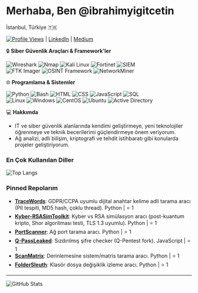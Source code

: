 # Merhaba, Ben @ibrahimyigitcetin  
İstanbul, Türkiye 🇹🇷  

[![Profile Views](https://komarev.com/ghpvc/?username=ibrahimyigitcetin&color=blue)](https://github.com/ibrahimyigitcetin) | [LinkedIn](https://www.linkedin.com/in/ibrahim-yi%C4%9Fit-%C3%A7etin-b44209287) | [Medium](https://medium.com/@ibrahimyigitctn)  

🔒 **Siber Güvenlik Araçları & Framework'ler**  

![Wireshark](https://img.shields.io/badge/Wireshark-1679A7?style=for-the-badge&logo=wireshark&logoColor=white) ![Nmap](https://img.shields.io/badge/Nmap-0457C?style=for-the-badge&logo=nmap&logoColor=white) ![Kali Linux](https://img.shields.io/badge/Kali_Linux-557C94?style=for-the-badge&logo=kali-linux&logoColor=white) ![Fortinet](https://img.shields.io/badge/Fortinet-FF0000?style=for-the-badge&logo=fortinet&logoColor=white) ![SIEM](https://img.shields.io/badge/SIEM-0078D7?style=for-the-badge&logoColor=white)  
![FTK Imager](https://img.shields.io/badge/FTK_Imager-2E3192?style=for-the-badge&logoColor=white) ![OSINT Framework](https://img.shields.io/badge/OSINT_Framework-8A2BE2?style=for-the-badge&logoColor=white) ![NetworkMiner](https://img.shields.io/badge/NetworkMiner-00BFFF?style=for-the-badge&logoColor=white)  

🌐 **Programlama & Sistemler**  

![Python](https://img.shields.io/badge/Python-3776AB?style=for-the-badge&logo=python&logoColor=white) ![Bash](https://img.shields.io/badge/Bash-4EA725?style=for-the-badge&logo=gnu-bash&logoColor=white) ![HTML](https://img.shields.io/badge/HTML-E34F26?style=for-the-badge&logo=html5&logoColor=white) ![CSS](https://img.shields.io/badge/CSS-1572B6?style=for-the-badge&logo=css3&logoColor=white) ![JavaScript](https://img.shields.io/badge/JavaScript-F7DF1E?style=for-the-badge&logo=javascript&logoColor=black) ![SQL](https://img.shields.io/badge/SQL-4479A1?style=for-the-badge&logo=postgresql&logoColor=white)  
![Linux](https://img.shields.io/badge/Linux-FCC624?style=for-the-badge&logo=linux&logoColor=black) ![Windows](https://img.shields.io/badge/Windows-0078D6?style=for-the-badge&logo=windows&logoColor=white) ![CentOS](https://img.shields.io/badge/CentOS-262577?style=for-the-badge&logo=centos&logoColor=white) ![Ubuntu](https://img.shields.io/badge/Ubuntu-E95420?style=for-the-badge&logo=ubuntu&logoColor=white) ![Active Directory](https://img.shields.io/badge/Active_Directory-00AEEF?style=for-the-badge&logo=microsoft&logoColor=white)  

💻 **Hakkımda**  
 
- IT ve siber güvenlik alanlarında kendimi geliştirmeye, yeni teknolojiler öğrenmeye ve teknik becerilerimi güçlendirmeye önem veriyorum.  
- Ağ analizi, adli bilişim, kriptografi ve tehdit istihbaratı gibi konularda projeler geliştiriyorum.   

### En Çok Kullanılan Diller  
![Top Langs](https://github-readme-stats.vercel.app/api/top-langs/?username=ibrahimyigitcetin&layout=compact&theme=dark&hide_border=true&bg_color=0d1117&border_color=30363d&title_color=58a6ff)  

### Pinned Repolarım  
- **[TraceWords](https://github.com/ibrahimyigitcetin/TraceWords)**: GDPR/CCPA uyumlu dijital anahtar kelime adli tarama aracı (PII tespiti, MD5 hash, çoklu thread). Python | ⭐ 1  
- **[Kyber-RSASimToolkit](https://github.com/ibrahimyigitcetin/Kyber-RSASimToolkit)**: Kyber vs RSA simülasyon aracı (post-kuantum kripto, Shor algoritması testi, TLS 1.3 uyumlu). Python | ⭐ 1  
- **[PortScanner](https://github.com/ibrahimyigitcetin/PortScanner)**: Ağ port tarama aracı. Python | ⭐ 1  
- **[Q-PassLeaked](https://github.com/ibrahimyigitcetin/Q-PassLeaked)**: Sızdırılmış şifre checker (Q-Pentest fork). JavaScript | ⭐ 1  
- **[ScanMatrix](https://github.com/ibrahimyigitcetin/ScanMatrix)**: Derinlemesine sistem/matris tarama aracı. Python | ⭐ 1  
- **[FolderSleuth](https://github.com/ibrahimyigitcetin/FolderSleuth)**: Klasör dosya değişiklik izleme aracı. Python | ⭐ 1  

---

![GitHub Stats](https://github-readme-stats.vercel.app/api?username=ibrahimyigitcetin&show_icons=true&theme=dark&hide_border=true)  
